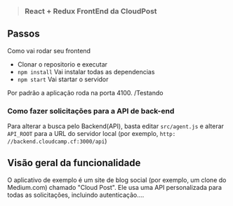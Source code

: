 > ### React + Redux FrontEnd da CloudPost


## Passos

Como vai rodar seu frontend

- Clonar o repositorio e executar
- `npm install` Vai instalar todas as dependencias
- `npm start` Vai startar o servidor

Por padrão a aplicação roda na porta 4100. /Testando
 

### Como fazer solicitações para a API de back-end

Para alterar a busca pelo Backend(API), basta editar `src/agent.js` e alterar` API_ROOT` para a URL do servidor local (por exemplo, `http: //backend.cloudcamp.cf:3000/api`)


## Visão geral da funcionalidade

O aplicativo de exemplo é um site de blog social (por exemplo, um clone do Medium.com) chamado "Cloud Post". Ele usa uma API personalizada para todas as solicitações, incluindo autenticação....
